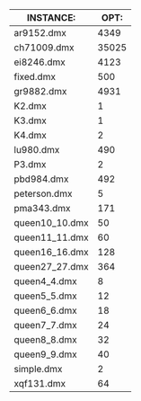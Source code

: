 INSTANCE:             |      OPT:
----------------------|----------
ar9152.dmx            |      4349
ch71009.dmx           |     35025
ei8246.dmx            |      4123
fixed.dmx             |       500
gr9882.dmx            |      4931
K2.dmx                |         1
K3.dmx                |         1
K4.dmx                |         2
lu980.dmx             |       490
P3.dmx                |         2
pbd984.dmx            |       492
peterson.dmx          |         5
pma343.dmx            |       171
queen10_10.dmx        |        50
queen11_11.dmx        |        60
queen16_16.dmx        |       128
queen27_27.dmx        |       364
queen4_4.dmx          |         8
queen5_5.dmx          |        12
queen6_6.dmx          |        18
queen7_7.dmx          |        24
queen8_8.dmx          |        32
queen9_9.dmx          |        40
simple.dmx            |         2
xqf131.dmx            |        64


